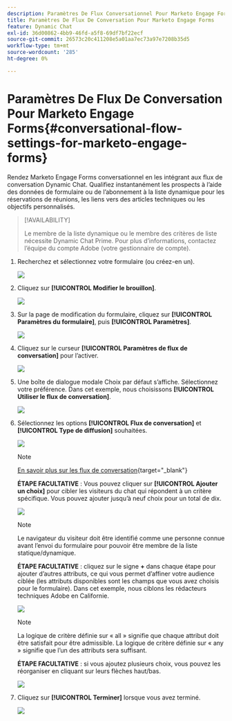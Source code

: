 ```yaml
---
description: Paramètres De Flux Conversationnel Pour Marketo Engage Forms - Documentation De Marketo - Documentation Du Produit
title: Paramètres De Flux De Conversation Pour Marketo Engage Forms
feature: Dynamic Chat
exl-id: 36d00862-4bb9-46fd-a5f8-69df7bf22ecf
source-git-commit: 26573c20c411208e5a01aa7ec73a97e7208b35d5
workflow-type: tm+mt
source-wordcount: '285'
ht-degree: 0%

---
```


# Paramètres De Flux De Conversation Pour Marketo Engage Forms{#conversational-flow-settings-for-marketo-engage-forms}

Rendez Marketo Engage Forms conversationnel en les intégrant aux flux de conversation Dynamic Chat. Qualifiez instantanément les prospects à l’aide des données de formulaire ou de l’abonnement à la liste dynamique pour les réservations de réunions, les liens vers des articles techniques ou les objectifs personnalisés.

>[!AVAILABILITY]
>
>Le membre de la liste dynamique ou le membre des critères de liste nécessite Dynamic Chat Prime. Pour plus d’informations, contactez l’équipe du compte Adobe (votre gestionnaire de compte).

1. Recherchez et sélectionnez votre formulaire (ou créez-en un).

   ![](assets/conversational-flow-settings-1.png)

1. Cliquez sur **[!UICONTROL Modifier le brouillon]**.

   ![](assets/conversational-flow-settings-2.png)

1. Sur la page de modification du formulaire, cliquez sur **[!UICONTROL Paramètres du formulaire]**, puis **[!UICONTROL Paramètres]**.

   ![](assets/conversational-flow-settings-3.png)

1. Cliquez sur le curseur **[!UICONTROL Paramètres de flux de conversation]** pour l’activer.

   ![](assets/conversational-flow-settings-4.png)

1. Une boîte de dialogue modale Choix par défaut s’affiche. Sélectionnez votre préférence. Dans cet exemple, nous choisissons **[!UICONTROL Utiliser le flux de conversation]**.

   ![](assets/conversational-flow-settings-5.png)

1. Sélectionnez les options **[!UICONTROL Flux de conversation]** et **[!UICONTROL Type de diffusion]** souhaitées.

   ![](assets/conversational-flow-settings-6.png)

   >[!NOTE]
   >
   >[En savoir plus sur les flux de conversation](/help/marketo/product-docs/demand-generation/dynamic-chat/automated-chat/conversational-flow-overview.md){target="_blank"}

   **ÉTAPE FACULTATIVE** : Vous pouvez cliquer sur **[!UICONTROL Ajouter un choix]** pour cibler les visiteurs du chat qui répondent à un critère spécifique. Vous pouvez ajouter jusqu’à neuf choix pour un total de dix.

   ![](assets/conversational-flow-settings-7.png)

   >[!NOTE]
   >
   >Le navigateur du visiteur doit être identifié comme une personne connue avant l’envoi du formulaire pour pouvoir être membre de la liste statique/dynamique.

   **ÉTAPE FACULTATIVE** : cliquez sur le signe **+** dans chaque étape pour ajouter d’autres attributs, ce qui vous permet d’affiner votre audience ciblée (les attributs disponibles sont les champs que vous avez choisis pour le formulaire). Dans cet exemple, nous ciblons les rédacteurs techniques Adobe en Californie.

   ![](assets/conversational-flow-settings-8.png)

   >[!NOTE]
   >
   >La logique de critère définie sur « all » signifie que chaque attribut doit être satisfait pour être admissible. La logique de critère définie sur « any » signifie que l’un des attributs sera suffisant.

   **ÉTAPE FACULTATIVE** : si vous ajoutez plusieurs choix, vous pouvez les réorganiser en cliquant sur leurs flèches haut/bas.

   ![](assets/conversational-flow-settings-9.png)

1. Cliquez sur **[!UICONTROL Terminer]** lorsque vous avez terminé.

   ![](assets/conversational-flow-settings-10.png)
